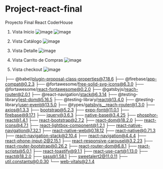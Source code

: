 # Project-react-final
Proyecto Final React CoderHouse 

1) Vista Inicio
![image](https://user-images.githubusercontent.com/61435709/225147360-8bcb579b-11db-415f-af6a-016c4698b407.png)
![image](https://user-images.githubusercontent.com/61435709/225147476-0bbad67b-268d-4a70-bfa1-34fc0a16c581.png)

2) Vista Catálogo
![image](https://user-images.githubusercontent.com/61435709/225147823-9f4c67d8-c827-43e7-9df4-46cc6c638da0.png)

3) Vista Detalle
![image](https://user-images.githubusercontent.com/61435709/225147974-36919d9e-b589-4931-a986-053971330d36.png)

4) Vista Carrito de Compras
![image](https://user-images.githubusercontent.com/61435709/225148640-81eda4d4-0f3b-48bf-b486-1eec2dfc02a5.png)

5) Vista checkout
![image](https://user-images.githubusercontent.com/61435709/225148715-2430bb3f-e2e9-4535-a421-a4e70e6d1823.png)









├── @babel/plugin-proposal-class-properties@7.18.6
├── @firebase/app-compat@0.2.3
├── @fortawesome/free-solid-svg-icons@6.3.0
├── @fortawesome/react-fontawesome@0.2.0
├── @gatsbyjs/reach-router@2.0.1
├── @react-navigation/stack@6.3.14
├── @testing-library/jest-dom@5.16.5
├── @testing-library/react@13.4.0
├── @testing-library/user-event@13.5.0
├── @types/gatsbyjs__reach-router@1.3.0
├── axios@1.3.3
├── bootstrap@5.2.3
├── expo-font@11.0.1
├── firebase@9.17.1
├── jquery@3.6.3
├── native-base@3.4.25
├── phosphor-react@1.4.1
├── react-bootstrap@2.7.2
├── react-dom@18.2.0
├── react-icons@4.7.1
├── react-lightbox-component@1.2.1
├── react-native-navigation@7.32.1
├── react-native-web@0.18.12
├── react-native@0.71.3
├── react-navigation-stack@2.10.4
├── react-navigation@4.4.4
├── react-phone-input-2@2.15.1
├── react-responsive-carousel@3.2.23
├── react-router-bootstrap@0.26.2
├── react-router-dom@6.8.1
├── react-scripts@5.0.1
├── react-toastify@9.1.1
├── react-use-cart@1.13.0
├── react@18.2.0
├── sass@1.58.1
├── sweetalert2@11.0.11
├── util.constants@0.0.30
└── web-vitals@2.1.4
